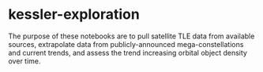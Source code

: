 # kessler-exploration
The purpose of these notebooks are to pull satellite TLE data from available sources, extrapolate data from publicly-announced mega-constellations and current trends, and assess the trend increasing orbital object density over time. 
